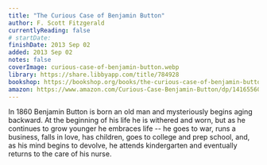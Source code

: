 ```yaml
---
title: "The Curious Case of Benjamin Button"
author: F. Scott Fitzgerald
currentlyReading: false
# startDate:
finishDate: 2013 Sep 02
added: 2013 Sep 02
notes: false
coverImage: curious-case-of-benjamin-button.webp
library: https://share.libbyapp.com/title/784928
bookshop: https://bookshop.org/books/the-curious-case-of-benjamin-button-francis-scott-fitzgerald/9798627797427
amazon: https://www.amazon.com/Curious-Case-Benjamin-Button/dp/1416556052
---
```


In 1860 Benjamin Button is born an old man and mysteriously begins aging backward. At the beginning of his life he is withered and worn, but as he continues to grow younger he embraces life -- he goes to war, runs a business, falls in love, has children, goes to college and prep school, and, as his mind begins to devolve, he attends kindergarten and eventually returns to the care of his nurse.  
